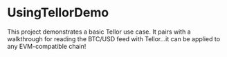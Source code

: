 # UsingTellorDemo

This project demonstrates a basic Tellor use case. It pairs with a walkthrough for reading the BTC/USD feed with Tellor...it can be applied to any EVM-compatible chain!
